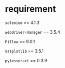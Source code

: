 # requirement

`selenium` == 4.1.3
  
`webdriver-manager` == 3.5.4

`Pillow` == 9.0.1
  
`matplotlib` == 3.5.1

`pytesseract` == 0.3.9
